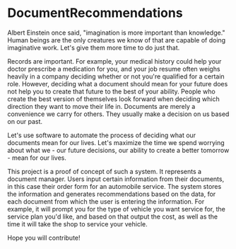 # DocumentRecommendations
Albert Einstein once said, "imagination is more important than knowledge."
Human beings are the only creatures we know of that are capable of doing imaginative work. Let's give them more time to do just that.

Records are important. For example, your medical history could help your doctor prescribe a medication for you, and your job resume 
often weighs heavily in a company deciding whether or not you're qualified for a certain role. However, deciding what a document should mean 
for your future does not help you to create that future to the best of your ability. People who create the best version of themselves look forward when deciding
which direction they want to move their life in. Documents are merely a convenience we carry for others. They usually make a decision on us based on our past.

Let's use software to automate the process of deciding what our documents mean for our lives. 
Let's maximize the time we spend worrying about what we - our future decisions, our ability to create a better tomorrow - mean for our lives. 

This project is a proof of concept of such a system. It represents a document manager. 
Users input certain information from their documents, in this case their order form for an automobile service. 
The system stores the information and generates recommendations based on the data, 
for each document from which the user is entering the information.
For example, it will prompt you for the type of vehicle you want service for, the service plan you'd like, 
and based on that output the cost, as well as the time it will take the shop to service your vehicle.

Hope you will contribute!
